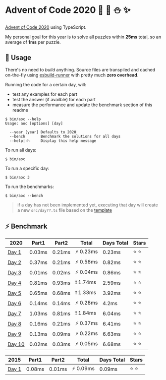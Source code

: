 # Advent of Code 2020 :santa: :christmas_tree: :snowman: :sparkles: 

[Advent of Code 2020](https://adventofcode.com/2020) using TypeScript.

My personal goal for this year is to solve all puzzles within **25ms** total, so an average of **1ms** per puzzle.

## :rocket: Usage

There's no need to *build* anything. Source files are transpiled and cached on-the-fly using [esbuild-runner](https://github.com/folke/esbuild-runner/) with pretty much **zero overhead**.

Running the code for a certain day, will:
* test any examples for each part
* test the answer (if availble) for each part
* measure the performance and update the benchmark section of this readme

```shell
$ bin/aoc --help
Usage: aoc [options] [day]

  --year [year] Defaults to 2020       
  --bench       Benchmark the solutions for all days
  --help|-h     Display this help message
```

To run all days:

```shell
$ bin/aoc
```

To run a specific day:

```shell
$ bin/aoc 3
```

To run the benchmarks:

```shell
$ bin/aoc --bench
```

> if a day has not been implemented yet, executing that day will create a new `src/day??.ts` file based on the [template](src/day.template.ts)






## :zap: Benchmark

<!-- RESULTS:BEGIN -->
| 2020                          | Part1  | Part2  | Total    | Days Total | Stars         |
| ----------------------------- | ------ | ------ | -------- | ---------- | ------------- |
| [Day 1](./src/2020/day1.ts)   | 0.03ms | 0.21ms | ⚡️ 0.23ms | 0.23ms     | :star: :star: |
| [Day 2](./src/2020/day2.ts)   | 0.37ms | 0.21ms | ⚡️ 0.58ms | 0.82ms     | :star: :star: |
| [Day 3](./src/2020/day3.ts)   | 0.01ms | 0.02ms | ⚡️ 0.04ms | 0.86ms     | :star: :star: |
| [Day 4](./src/2020/day4.ts)   | 0.81ms | 0.93ms | ❗️ 1.74ms | 2.59ms     | :star: :star: |
| [Day 5](./src/2020/day5.ts)   | 0.65ms | 0.68ms | ❗️ 1.33ms | 3.92ms     | :star: :star: |
| [Day 6](./src/2020/day6.ts)   | 0.14ms | 0.14ms | ⚡️ 0.28ms | 4.2ms      | :star: :star: |
| [Day 7](./src/2020/day7.ts)   | 1.03ms | 0.81ms | ❗️ 1.84ms | 6.04ms     | :star: :star: |
| [Day 8](./src/2020/day8.ts)   | 0.16ms | 0.21ms | ⚡️ 0.37ms | 6.41ms     | :star: :star: |
| [Day 9](./src/2020/day9.ts)   | 0.13ms | 0.09ms | ⚡️ 0.22ms | 6.63ms     | :star: :star: |
| [Day 10](./src/2020/day10.ts) | 0.02ms | 0.03ms | ⚡️ 0.05ms | 6.68ms     | :star: :star: |

| 2015                        | Part1  | Part2  | Total    | Days Total | Stars         |
| --------------------------- | ------ | ------ | -------- | ---------- | ------------- |
| [Day 1](./src/2015/day1.ts) | 0.08ms | 0.01ms | ⚡️ 0.09ms | 0.09ms     | :star: :star: |
<!-- RESULTS:END -->

